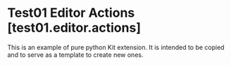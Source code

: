 # Test01 Editor Actions [test01.editor.actions]

This is an example of pure python Kit extension. It is intended to be copied and to serve as a template to create new ones.
